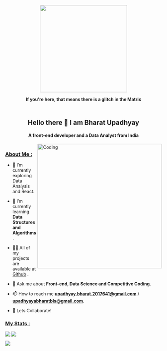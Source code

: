 
<div id = "header" align = "center">
  <img src = "https://media.giphy.com/media/128Ygie2wLdH5m/giphy.gif" width = "280" heoght = "280">
 </div>

 <p align = "center"><strong>If you're here, that means there is a glitch in the Matrix</strong></p>
 
 <div align = "center">
 <h2><br>
Hello there 👋 I am Bharat Upadhyay
</div>
<h4 align = "center"> A front-end developer and a Data Analyst from India</h4>

<img align = "right" alt = "Coding" width = "400" src = "https://media.giphy.com/media/jdPMeyv9rn0hZHh8n9/giphy.gif">
<p align = "left"><img src="https://komarev.com/ghpvc/?username=bharat1611&style=flat-square&color=blue" alt="" /> </p>

<h3 align ="left"><ins> About Me : </ins></h3>

- 🔭 I’m currently exploring Data Analysis and React.

- 🌱 I’m currently learning **Data Structures and Algorithms**.

- 👨‍💻 All of my projects are available at <a href="https://github.com/bharat1611">Github</a> .

- 💬 Ask me about **Front-end, Data Science and Competitive Coding**.

- 📫 How to reach me **upadhyay.bharat.2017641@gmail.com** / **upadhyayabharatbls@gmail.com**.

- 🤝 Lets Collaborate!

<h3 align = "left"><ins> My Stats :</ins></h3>

  
 <p><img src = "https://github-readme-stats.vercel.app/api/top-langs/?username=bharat1611&exclude_repo=Fraud-Detection---Insurance-Claims,bharat1611.github.io&layout=compact&theme=vision-friendly-dark" align = "left"></p>
  
<p><img align = "center" src = "http://github-readme-streak-stats.herokuapp.com?user=bharat1611&theme=dark&background=000000"></p>
   
<p><img src = "https://github-readme-stats.vercel.app/api?username=bharat1611&show_icons=true&theme=radical" align = "center"></p>


